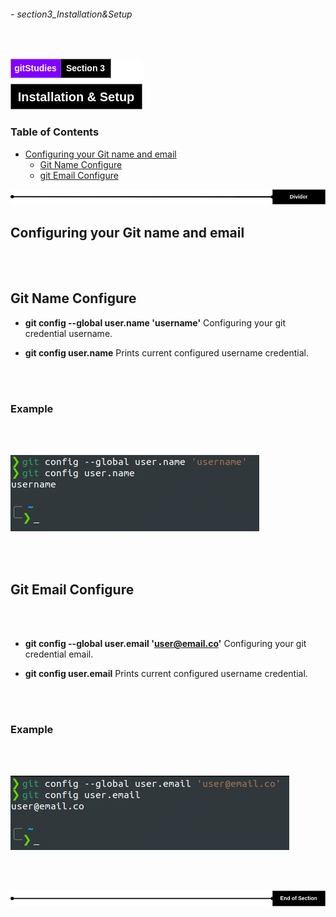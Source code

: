 ###### - section3_Installation&Setup

<br>

<!-- Section Header -->

![section3Header](./src/doc/section3Header.png 'Section 3 Header')

<!-- Table of Contents -->

### **Table of Contents**

+ [Configuring your Git name and email](#configuring-your-git-name-and-email)
    - [Git Name Configure](#git-name-configure)
    - [git Email Configure](#git-email-configure)

![divider](./src/doc/divider.png 'Divider')

## **Configuring your Git name and email**

<br>
<br>

## **Git Name Configure**

* **git config --global user.name 'username'**
Configuring your git credential username.

* **git config user.name**
Prints current configured username credential.

<br>
<br>

### **Example**

<br>
<br>

![gitconfigusernameCommand](./src/gitconfigusernameCommand.png "The git user.name config command")

<br>
<br>

## **Git Email Configure**

<br>
<br>

* **git config --global user.email 'user@email.co'**
Configuring your git credential email.

* **git config user.email**
Prints current configured username credential.

<br>
<br>

### **Example**

<br>
<br>

![gitconfiguseremailCommand](./src/gitconfiguseremailCommand.png "The git user.email config command")

<br>
<br>

<!-- End of Document -->

![endDivider](./src/doc/endDivider.png 'End of Document')